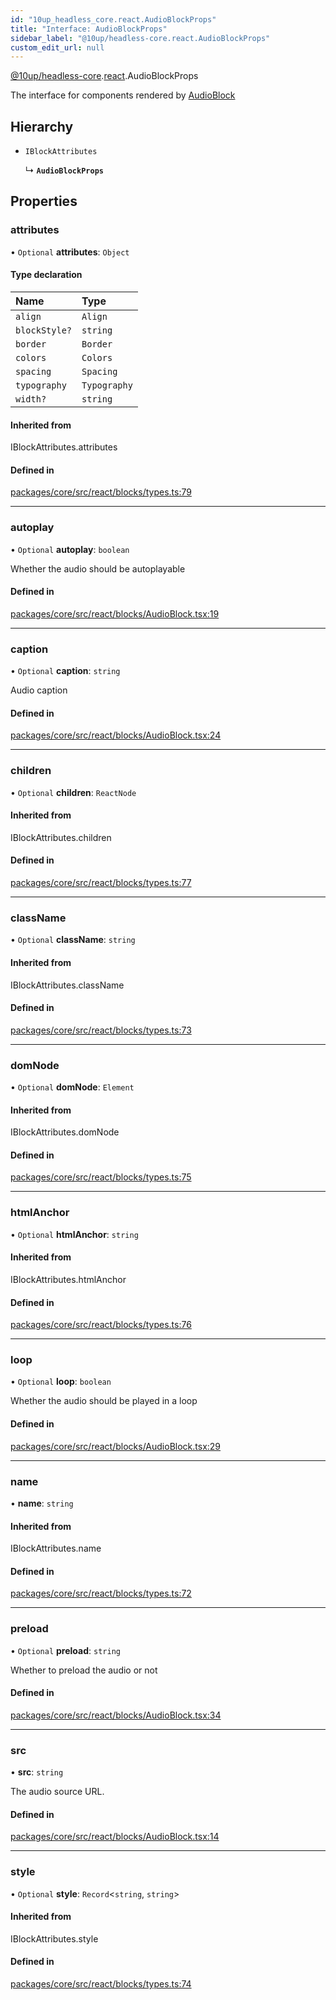 ```yaml
---
id: "10up_headless_core.react.AudioBlockProps"
title: "Interface: AudioBlockProps"
sidebar_label: "@10up/headless-core.react.AudioBlockProps"
custom_edit_url: null
---
```


[@10up/headless-core](../modules/10up_headless_core.md).[react](../namespaces/10up_headless_core.react.md).AudioBlockProps

The interface for components rendered by [AudioBlock](../namespaces/10up_headless_core.react.md#audioblock)

## Hierarchy

- `IBlockAttributes`

  ↳ **`AudioBlockProps`**

## Properties

### attributes

• `Optional` **attributes**: `Object`

#### Type declaration

| Name | Type |
| :------ | :------ |
| `align` | `Align` |
| `blockStyle?` | `string` |
| `border` | `Border` |
| `colors` | `Colors` |
| `spacing` | `Spacing` |
| `typography` | `Typography` |
| `width?` | `string` |

#### Inherited from

IBlockAttributes.attributes

#### Defined in

[packages/core/src/react/blocks/types.ts:79](https://github.com/10up/headless/blob/d270384/packages/core/src/react/blocks/types.ts#L79)

___

### autoplay

• `Optional` **autoplay**: `boolean`

Whether the audio should be autoplayable

#### Defined in

[packages/core/src/react/blocks/AudioBlock.tsx:19](https://github.com/10up/headless/blob/d270384/packages/core/src/react/blocks/AudioBlock.tsx#L19)

___

### caption

• `Optional` **caption**: `string`

Audio caption

#### Defined in

[packages/core/src/react/blocks/AudioBlock.tsx:24](https://github.com/10up/headless/blob/d270384/packages/core/src/react/blocks/AudioBlock.tsx#L24)

___

### children

• `Optional` **children**: `ReactNode`

#### Inherited from

IBlockAttributes.children

#### Defined in

[packages/core/src/react/blocks/types.ts:77](https://github.com/10up/headless/blob/d270384/packages/core/src/react/blocks/types.ts#L77)

___

### className

• `Optional` **className**: `string`

#### Inherited from

IBlockAttributes.className

#### Defined in

[packages/core/src/react/blocks/types.ts:73](https://github.com/10up/headless/blob/d270384/packages/core/src/react/blocks/types.ts#L73)

___

### domNode

• `Optional` **domNode**: `Element`

#### Inherited from

IBlockAttributes.domNode

#### Defined in

[packages/core/src/react/blocks/types.ts:75](https://github.com/10up/headless/blob/d270384/packages/core/src/react/blocks/types.ts#L75)

___

### htmlAnchor

• `Optional` **htmlAnchor**: `string`

#### Inherited from

IBlockAttributes.htmlAnchor

#### Defined in

[packages/core/src/react/blocks/types.ts:76](https://github.com/10up/headless/blob/d270384/packages/core/src/react/blocks/types.ts#L76)

___

### loop

• `Optional` **loop**: `boolean`

Whether the audio should be played in a loop

#### Defined in

[packages/core/src/react/blocks/AudioBlock.tsx:29](https://github.com/10up/headless/blob/d270384/packages/core/src/react/blocks/AudioBlock.tsx#L29)

___

### name

• **name**: `string`

#### Inherited from

IBlockAttributes.name

#### Defined in

[packages/core/src/react/blocks/types.ts:72](https://github.com/10up/headless/blob/d270384/packages/core/src/react/blocks/types.ts#L72)

___

### preload

• `Optional` **preload**: `string`

Whether to preload the audio or not

#### Defined in

[packages/core/src/react/blocks/AudioBlock.tsx:34](https://github.com/10up/headless/blob/d270384/packages/core/src/react/blocks/AudioBlock.tsx#L34)

___

### src

• **src**: `string`

The audio source URL.

#### Defined in

[packages/core/src/react/blocks/AudioBlock.tsx:14](https://github.com/10up/headless/blob/d270384/packages/core/src/react/blocks/AudioBlock.tsx#L14)

___

### style

• `Optional` **style**: `Record`<`string`, `string`\>

#### Inherited from

IBlockAttributes.style

#### Defined in

[packages/core/src/react/blocks/types.ts:74](https://github.com/10up/headless/blob/d270384/packages/core/src/react/blocks/types.ts#L74)
